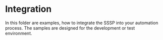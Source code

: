 # Integration

In this folder are examples, how to integrate the SSSP into your automation process. The samples are designed for the development or test environment.
